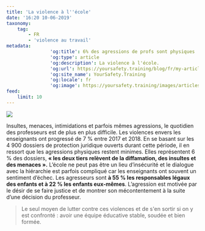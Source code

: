 ```yaml
---
title: 'La violence à l''école'
date: '16:20 10-06-2019'
taxonomy:
    tag:
        - FR
        - 'violence au travail'
metadata:
                'og:title': 6% des agressions de profs sont physiques
                'og:type': article
                'og:description': La violence à l'école.
                'og:url': https://yoursafety.training/blog/fr/my-articles/la-violence-a-lecole
                'og:site_name': YourSafety.Training
                'og:locale': fr
                'og:image': https://yoursafety.training/images/articles/la-violence-a-l-ecole.jpg
feed:
    limit: 10
---
```


![](https://yoursafety.training/images/articles/la-violence-a-l-ecole.jpg)

Insultes, menaces, intimidations et parfois mêmes agressions, le quotidien des professeurs est de plus en plus difficile. Les violences envers les enseignants ont progressé de 7 % entre 2017 et 2018. En se basant sur les 4 900 dossiers de protection juridique ouverts durant cette période, il en ressort que les agressions physiques restent minimes. Elles représentent 6 % des dossiers, **« les deux tiers relèvent de la diffamation, des insultes et des menaces ».**
L’école ne peut pas être un lieu d’insécurité et le dialogue avec la hiérarchie est parfois compliqué car les enseignants ont souvent un sentiment d’échec.
Les agresseurs sont **à 55 % les responsables légaux des enfants et à 22 % les enfants eux-mêmes**. L’agression est motivée par le désir de se faire justice et de montrer son mécontentement à la suite d’une décision du professeur.

> Le seul moyen de lutter contre ces violences et de s'en sortir si on y est confronté : avoir une équipe éducative stable, soudée et bien formée.
